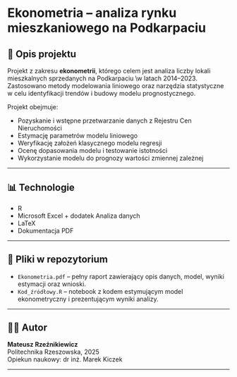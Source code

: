 # Ekonometria – analiza rynku mieszkaniowego na Podkarpaciu

## 📌 Opis projektu

Projekt z zakresu **ekonometrii**, którego celem jest analiza liczby lokali mieszkalnych sprzedanych na Podkarpaciu \\w latach 2014–2023. Zastosowano metody modelowania liniowego oraz narzędzia statystyczne w celu identyfikacji trendów i budowy modelu prognostycznego.

Projekt obejmuje:
- Pozyskanie i wstępne przetwarzanie danych z Rejestru Cen Nieruchomości
- Estymację parametrów modelu liniowego
- Weryfikację założeń klasycznego modelu regresji
- Ocenę dopasowania modelu i testowanie istotności
- Wykorzystanie modelu do prognozy wartości zmiennej zależnej

---

## 📊 Technologie

- R
- Microsoft Excel + dodatek Analiza danych
- LaTeX
- Dokumentacja PDF

---

## 📁 Pliki w repozytorium

- `Ekonometria.pdf` – pełny raport zawierający opis danych, model, wyniki estymacji oraz wnioski.
- `Kod_źródłowy.R` – notebook z kodem estymującym model ekonometryczny i prezentującym wyniki analizy.

---

## 👨‍💻 Autor

**Mateusz Rzeźnikiewicz**  
Politechnika Rzeszowska, 2025  
Opiekun naukowy: dr inż. Marek Kiczek

---

